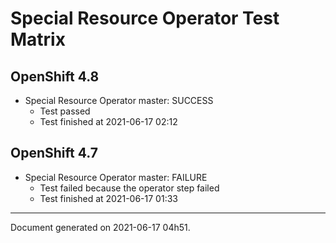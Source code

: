 
Special Resource Operator Test Matrix
=====================================

OpenShift 4.8
-------------

* Special Resource Operator master: SUCCESS
  - Test passed
  - Test finished at 2021-06-17 02:12

OpenShift 4.7
-------------

* Special Resource Operator master: FAILURE
  - Test failed because the operator step failed
  - Test finished at 2021-06-17 01:33


---
Document generated on 2021-06-17 04h51.
